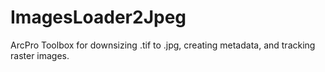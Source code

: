 # ImagesLoader2Jpeg
 ArcPro Toolbox for downsizing .tif to .jpg, creating metadata, and tracking raster images.
